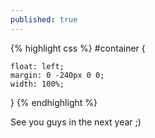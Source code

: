 ```yaml
---
published: true
---
```


{% highlight css %}
#container {


    float: left;
    margin: 0 -240px 0 0;
    width: 100%;
}
{% endhighlight %}


See you guys in the next year ;)
